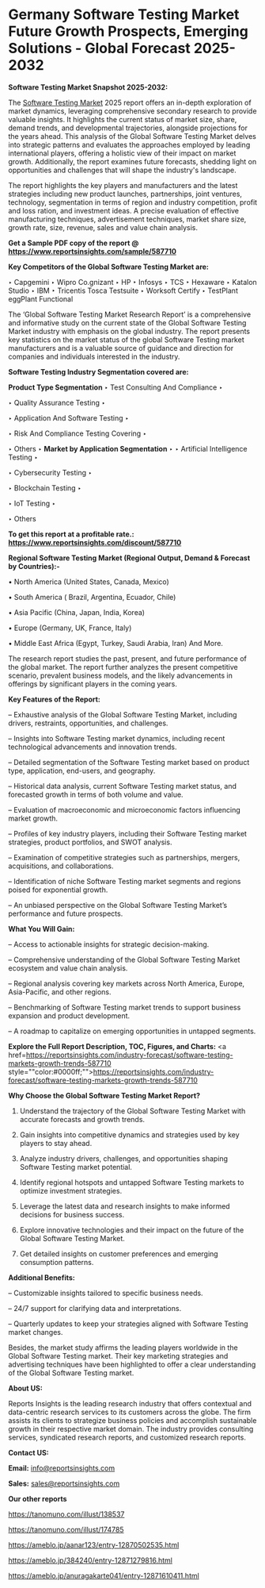 # Germany Software Testing Market Future Growth Prospects, Emerging Solutions - Global Forecast 2025-2032

<strong>Software Testing Market Snapshot 2025-2032:</strong>

The <a href=https://www.reportsinsights.com/sample/587710>Software Testing Market</a> 2025 report offers an in-depth exploration of market dynamics, leveraging comprehensive secondary research to provide valuable insights. It highlights the current status of market size, share, demand trends, and developmental trajectories, alongside projections for the years ahead. This analysis of the Global Software Testing Market delves into strategic patterns and evaluates the approaches employed by leading international players, offering a holistic view of their impact on market growth. Additionally, the report examines future forecasts, shedding light on opportunities and challenges that will shape the industry's landscape.

The report highlights the key players and manufacturers and the latest strategies including new product launches, partnerships, joint ventures, technology, segmentation in terms of region and industry competition, profit and loss ration, and investment ideas. A precise evaluation of effective manufacturing techniques, advertisement techniques, market share size, growth rate, size, revenue, sales and value chain analysis.

<strong>Get a Sample PDF copy of the report @ <a href=https://www.reportsinsights.com/sample/587710 style=color:#0000ff;>https://www.reportsinsights.com/sample/587710</a></strong>

<strong>Key Competitors of the Global Software Testing Market are:</strong>

‣ Capgemini
‣ Wipro Co.gnizant
‣ HP
‣ Infosys
‣ TCS
‣ Hexaware
‣ Katalon Studio
‣ IBM
‣ Tricentis Tosca Testsuite
‣ Worksoft Certify
‣ TestPlant eggPlant Functional

The ‘Global Software Testing Market Research Report’ is a comprehensive and informative study on the current state of the Global Software Testing Market industry with emphasis on the global industry. The report presents key statistics on the market status of the global Software Testing market manufacturers and is a valuable source of guidance and direction for companies and individuals interested in the industry.

<strong>Software Testing Industry Segmentation covered are:</strong>

<strong>Product Type Segmentation</strong>
‣
Test Consulting And Compliance
‣ 

‣ Quality Assurance Testing
‣ 

‣ Application And Software Testing
‣ 

‣ Risk And Compliance Testing Covering
‣ 

‣ Others
‣ 
<strong>Market by Application Segmentation</strong>
‣
‣  Artificial Intelligence Testing
‣ 

‣ Cybersecurity Testing
‣ 

‣ Blockchain Testing
‣ 

‣ IoT Testing
‣ 

‣ Others

<strong>To get this report at a profitable rate.: <a href=https://www.reportsinsights.com/discount/587710 style=color:#0000ff;>https://www.reportsinsights.com/discount/587710</a></strong>

<strong>Regional Software Testing Market (Regional Output, Demand &amp; Forecast by Countries):-</strong>

• North America (United States, Canada, Mexico)

• South America ( Brazil, Argentina, Ecuador, Chile)

• Asia Pacific (China, Japan, India, Korea)

• Europe (Germany, UK, France, Italy)

• Middle East Africa (Egypt, Turkey, Saudi Arabia, Iran) And More.

The research report studies the past, present, and future performance of the global market. The report further analyzes the present competitive scenario, prevalent business models, and the likely advancements in offerings by significant players in the coming years.

<strong>Key Features of the Report:</strong>

– Exhaustive analysis of the Global Software Testing Market, including drivers, restraints, opportunities, and challenges.

– Insights into Software Testing market dynamics, including recent technological advancements and innovation trends.

– Detailed segmentation of the Software Testing market based on product type, application, end-users, and geography.

– Historical data analysis, current Software Testing market status, and forecasted growth in terms of both volume and value.

– Evaluation of macroeconomic and microeconomic factors influencing market growth.

– Profiles of key industry players, including their Software Testing market strategies, product portfolios, and SWOT analysis.

– Examination of competitive strategies such as partnerships, mergers, acquisitions, and collaborations.

– Identification of niche Software Testing market segments and regions poised for exponential growth.

– An unbiased perspective on the Global Software Testing Market’s performance and future prospects.

<strong>What You Will Gain:</strong>

– Access to actionable insights for strategic decision-making.

– Comprehensive understanding of the Global Software Testing Market ecosystem and value chain analysis.

– Regional analysis covering key markets across North America, Europe, Asia-Pacific, and other regions.

– Benchmarking of Software Testing market trends to support business expansion and product development.

– A roadmap to capitalize on emerging opportunities in untapped segments.

<strong>Explore the Full Report Description, TOC, Figures, and Charts:</strong>
<a href=https://reportsinsights.com/industry-forecast/software-testing-markets-growth-trends-587710 style=""color:#0000ff;"">https://reportsinsights.com/industry-forecast/software-testing-markets-growth-trends-587710</a>

<strong>Why Choose the Global Software Testing Market Report?</strong>

1. Understand the trajectory of the Global Software Testing Market with accurate forecasts and growth trends.

2. Gain insights into competitive dynamics and strategies used by key players to stay ahead.

3. Analyze industry drivers, challenges, and opportunities shaping Software Testing market potential.

4. Identify regional hotspots and untapped Software Testing markets to optimize investment strategies.

5. Leverage the latest data and research insights to make informed decisions for business success.

6. Explore innovative technologies and their impact on the future of the Global Software Testing Market.

7. Get detailed insights on customer preferences and emerging consumption patterns.

<strong>Additional Benefits:</strong>

– Customizable insights tailored to specific business needs.

– 24/7 support for clarifying data and interpretations.

– Quarterly updates to keep your strategies aligned with Software Testing market changes.

Besides, the market study affirms the leading players worldwide in the Global Software Testing market. Their key marketing strategies and advertising techniques have been highlighted to offer a clear understanding of the Global Software Testing market.

<strong><strong>About US</strong>:</strong>

Reports Insights is the leading research industry that offers contextual and data-centric research services to its customers across the globe. The firm assists its clients to strategize business policies and accomplish sustainable growth in their respective market domain. The industry provides consulting services, syndicated research reports, and customized research reports.

<strong>Contact US:</strong>

<p class=><b>Email:</b> <a href=mailto:info@reportsinsights.com>info@reportsinsights.com</a></p>
<p class=><b>Sales:</b> <a href=mailto:sales@reportsinsights.com>sales@reportsinsights.com</a></p>

<strong>Our other reports</strong>

<a href=https://tanomuno.com/illust/138537>https://tanomuno.com/illust/138537</a>

<a href=https://tanomuno.com/illust/174785>https://tanomuno.com/illust/174785</a>

<a href=https://ameblo.jp/aanar123/entry-12870502535.html>https://ameblo.jp/aanar123/entry-12870502535.html</a>

<a href=https://ameblo.jp/384240/entry-12871279816.html>https://ameblo.jp/384240/entry-12871279816.html</a>

<a href=https://ameblo.jp/anuragakarte041/entry-12871610411.html>https://ameblo.jp/anuragakarte041/entry-12871610411.html</a>
